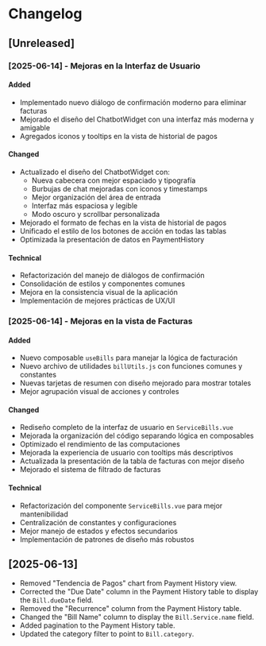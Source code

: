 # Changelog

## [Unreleased]

### [2025-06-14] - Mejoras en la Interfaz de Usuario
#### Added
- Implementado nuevo diálogo de confirmación moderno para eliminar facturas
- Mejorado el diseño del ChatbotWidget con una interfaz más moderna y amigable
- Agregados iconos y tooltips en la vista de historial de pagos

#### Changed
- Actualizado el diseño del ChatbotWidget con:
  - Nueva cabecera con mejor espaciado y tipografía
  - Burbujas de chat mejoradas con iconos y timestamps
  - Mejor organización del área de entrada
  - Interfaz más espaciosa y legible
  - Modo oscuro y scrollbar personalizada
- Mejorado el formato de fechas en la vista de historial de pagos
- Unificado el estilo de los botones de acción en todas las tablas
- Optimizada la presentación de datos en PaymentHistory

#### Technical
- Refactorización del manejo de diálogos de confirmación
- Consolidación de estilos y componentes comunes
- Mejora en la consistencia visual de la aplicación
- Implementación de mejores prácticas de UX/UI

### [2025-06-14] - Mejoras en la vista de Facturas
#### Added
- Nuevo composable `useBills` para manejar la lógica de facturación
- Nuevo archivo de utilidades `billUtils.js` con funciones comunes y constantes
- Nuevas tarjetas de resumen con diseño mejorado para mostrar totales
- Mejor agrupación visual de acciones y controles

#### Changed
- Rediseño completo de la interfaz de usuario en `ServiceBills.vue`
- Mejorada la organización del código separando lógica en composables
- Optimizado el rendimiento de las computaciones
- Mejorada la experiencia de usuario con tooltips más descriptivos
- Actualizada la presentación de la tabla de facturas con mejor diseño
- Mejorado el sistema de filtrado de facturas

#### Technical
- Refactorización del componente `ServiceBills.vue` para mejor mantenibilidad
- Centralización de constantes y configuraciones
- Mejor manejo de estados y efectos secundarios
- Implementación de patrones de diseño más robustos

## [2025-06-13]
- Removed "Tendencia de Pagos" chart from Payment History view.
- Corrected the "Due Date" column in the Payment History table to display the `Bill.dueDate` field.
- Removed the "Recurrence" column from the Payment History table.
- Changed the "Bill Name" column to display the `Bill.Service.name` field.
- Added pagination to the Payment History table.
- Updated the category filter to point to `Bill.category`.
